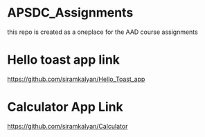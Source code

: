 # APSDC_Assignments
this repo is created as a oneplace for the AAD course assignments

# Hello toast app link

https://github.com/siramkalyan/Hello_Toast_app

# Calculator App Link

https://github.com/siramkalyan/Calculator
